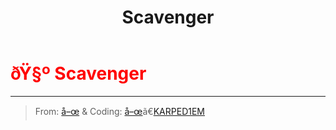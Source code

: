 ﻿---
lang: en-US
title: Scavenger
prev: RiftMaker
next: Shapemaster
---
# <font color="red">ðŸ§º <b>Scavenger</b></font> <Badge text="Concealing" type="tip" vertical="middle"/>
---

> From: [å–œ](https://space.bilibili.com/443432765) & Coding: [å–œ](https://space.bilibili.com/443432765)ã€[KARPED1EM](https://github.com/KARPED1EM)


